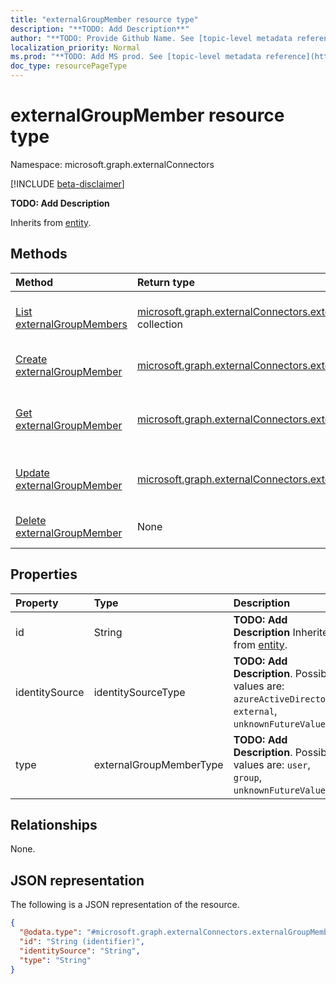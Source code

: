 ```yaml
---
title: "externalGroupMember resource type"
description: "**TODO: Add Description**"
author: "**TODO: Provide Github Name. See [topic-level metadata reference](https://msgo.azurewebsites.net/add/document/guidelines/metadata.html#topic-level-metadata)**"
localization_priority: Normal
ms.prod: "**TODO: Add MS prod. See [topic-level metadata reference](https://msgo.azurewebsites.net/add/document/guidelines/metadata.html#topic-level-metadata)**"
doc_type: resourcePageType
---
```


# externalGroupMember resource type

Namespace: microsoft.graph.externalConnectors

[!INCLUDE [beta-disclaimer](../../includes/beta-disclaimer.md)]

**TODO: Add Description**


Inherits from [entity](../resources/externalconnectors-entity.md).

## Methods
|Method|Return type|Description|
|:---|:---|:---|
|[List externalGroupMembers](../api/externalconnectors-externalgroupmember-list.md)|[microsoft.graph.externalConnectors.externalGroupMember](../resources/externalconnectors-externalgroupmember.md) collection|Get a list of the [externalGroupMember](../resources/externalconnectors-externalgroupmember.md) objects and their properties.|
|[Create externalGroupMember](../api/externalconnectors-externalgroupmember-create.md)|[microsoft.graph.externalConnectors.externalGroupMember](../resources/externalconnectors-externalgroupmember.md)|Create a new [externalGroupMember](../resources/externalconnectors-externalgroupmember.md) object.|
|[Get externalGroupMember](../api/externalconnectors-externalgroupmember-get.md)|[microsoft.graph.externalConnectors.externalGroupMember](../resources/externalconnectors-externalgroupmember.md)|Read the properties and relationships of an [externalGroupMember](../resources/externalconnectors-externalgroupmember.md) object.|
|[Update externalGroupMember](../api/externalconnectors-externalgroupmember-update.md)|[microsoft.graph.externalConnectors.externalGroupMember](../resources/externalconnectors-externalgroupmember.md)|Update the properties of an [externalGroupMember](../resources/externalconnectors-externalgroupmember.md) object.|
|[Delete externalGroupMember](../api/externalconnectors-externalgroupmember-delete.md)|None|Deletes an [externalGroupMember](../resources/externalconnectors-externalgroupmember.md) object.|

## Properties
|Property|Type|Description|
|:---|:---|:---|
|id|String|**TODO: Add Description** Inherited from [entity](../resources/externalconnectors-entity.md).|
|identitySource|identitySourceType|**TODO: Add Description**. Possible values are: `azureActiveDirectory`, `external`, `unknownFutureValue`.|
|type|externalGroupMemberType|**TODO: Add Description**. Possible values are: `user`, `group`, `unknownFutureValue`.|

## Relationships
None.

## JSON representation
The following is a JSON representation of the resource.
<!-- {
  "blockType": "resource",
  "keyProperty": "id",
  "@odata.type": "microsoft.graph.externalConnectors.externalGroupMember",
  "baseType": "microsoft.graph.entity",
  "openType": false
}
-->
``` json
{
  "@odata.type": "#microsoft.graph.externalConnectors.externalGroupMember",
  "id": "String (identifier)",
  "identitySource": "String",
  "type": "String"
}
```


